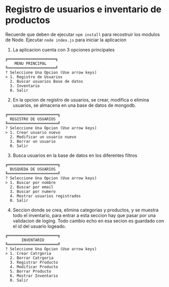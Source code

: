 # Registro de usuarios e inventario de productos

Recuerde que deben de ejecutar ```npm install``` para recostruir los modulos de Node.
Ejecutar ``node index.js`` para iniciar la aplicacion 

1. La aplicacion cuenta con 3 opciones principales

~~~
╔═════════════════════╗
    MENU PRINCIPAL
╚═════════════════════╝
? Seleccione Una Opcion (Use arrow keys)
> 1. Registro de Usuarios
  2. Buscar usuarios Base de datos
  3. Inventario
  0. Salir
~~~
2. En la opcion de registro de usuarios, se crear, modifica o elimina usuarios,
   se almacena en una base de datos de mongodb.
~~~
╔══════════════════════╗
  REGISTRO DE USUARIOS
╚══════════════════════╝
? Seleccione Una Opcion (Use arrow keys)
> 1. Crear usuario nuevo
  2. Modificar un usuario nuevo
  3. Borrar un usuario
  0. Salir
~~~
3. Busca usuarios en la base de datos en los diferentes filtros

~~~
╔══════════════════════╗
  BUSQUEDA DE USUARIOS
╚══════════════════════╝
? Seleccione Una Opcion (Use arrow keys)
> 1. Buscar por nombre
  2. Buscar por email
  3. Buscar por numero
  4. Mostrar usuarios registrados
  0. Salir
~~~
4. Seccion donde se crea, elimina categorias y productos, y se muestra todo el inventario,
   para entrar a esta seccion hay que pasar por una validacion de loging. Todo cambio echo en esa secion es guardado con el id del usuario logeado. 
~~~
╔══════════════════════╗
       INVENTARIO
╚══════════════════════╝
? Seleccione Una Opcion (Use arrow keys)
> 1. Crear Catrgoria
  2. Borrar Catrgoria
  3. Registrar Producto
  4. Modificar Producto
  5. Borrar Producto
  6. Mostrar Inventario
  0. Salir
  ~~~
